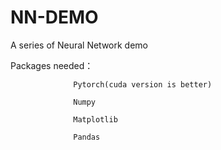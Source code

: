 # NN-DEMO
 A series of Neural Network demo  

 Packages needed：  

                  Pytorch(cuda version is better)

                  Numpy

                  Matplotlib

                  Pandas

